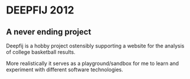 DEEPFIJ 2012
====================

A never ending project
--------------------


Deepfij is a hobby project ostensibly supporting a website for the analysis of college basketball results.

More realistically it serves as a playground/sandbox for me to learn and experiment with different software technologies.